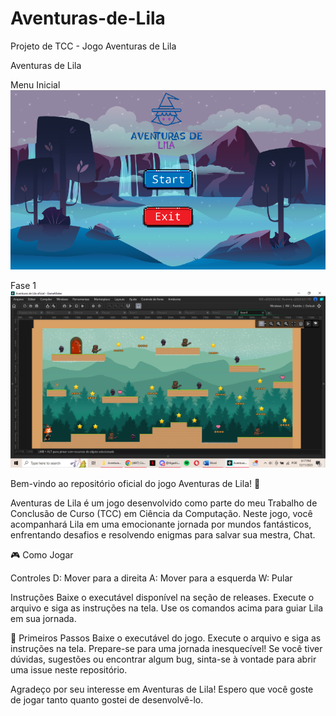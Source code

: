 # Aventuras-de-Lila
Projeto de TCC - Jogo Aventuras de Lila

Aventuras de Lila

Menu Inicial
![Menu Inicial](https://github.com/NicoleMelo15/Aventuras-de-Lila/blob/main/menu_inicial.png)

Fase 1
![Fase 1](https://github.com/NicoleMelo15/Aventuras-de-Lila/blob/main/fase_1.png)

Bem-vindo ao repositório oficial do jogo Aventuras de Lila! 🌟

Aventuras de Lila é um jogo desenvolvido como parte do meu Trabalho de Conclusão de Curso (TCC) em Ciência da Computação. Neste jogo, você acompanhará Lila em uma emocionante jornada por mundos fantásticos, enfrentando desafios e resolvendo enigmas para salvar sua mestra, Chat.

🎮 Como Jogar

Controles
D: Mover para a direita
A: Mover para a esquerda
W: Pular

Instruções
Baixe o executável disponível na seção de releases.
Execute o arquivo e siga as instruções na tela.
Use os comandos acima para guiar Lila em sua jornada.

🚀 Primeiros Passos
Baixe o executável do jogo.
Execute o arquivo e siga as instruções na tela.
Prepare-se para uma jornada inesquecível!
Se você tiver dúvidas, sugestões ou encontrar algum bug, sinta-se à vontade para abrir uma issue neste repositório.

Agradeço por seu interesse em Aventuras de Lila! Espero que você goste de jogar tanto quanto gostei de desenvolvê-lo.
